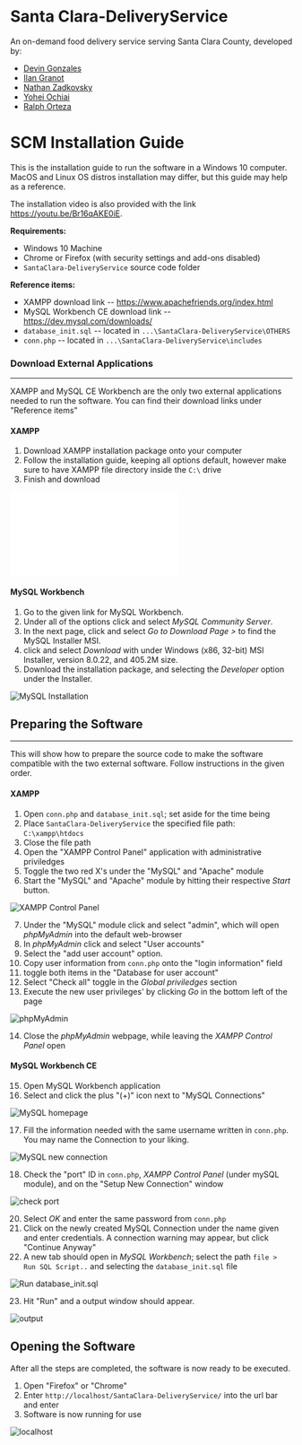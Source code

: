 
# Santa Clara-DeliveryService
An on-demand food delivery service serving Santa Clara County, developed by:
* [Devin Gonzales](https://github.com/DJGonzales96) 
* [Ilan Granot](https://github.com/ilangranot) 
* [Nathan Zadkovsky](https://github.com/nathanmarzzz)
* [Yohei Ochiai](https://github.com/yochiaigithub)
* [Ralph Orteza](https://github.com/ralphorteza)
# SCM Installation Guide
This is the installation guide to run the software in a Windows 10 computer. MacOS and Linux OS distros installation may differ, but this guide may help as a reference.

The installation video is also provided with the link https://youtu.be/Br16qAKE0iE.

**Requirements:**
- Windows 10 Machine
- Chrome or Firefox (with security settings and add-ons disabled)
- `SantaClara-DeliveryService` source code folder

**Reference items:**
- XAMPP download link -- https://www.apachefriends.org/index.html
- MySQL Workbench CE download link -- https://dev.mysql.com/downloads/
- `database_init.sql` -- located in `...\SantaClara-DeliveryService\OTHERS`
- `conn.php` -- located in `...\SantaClara-DeliveryService\includes`


### Download External Applications
---
XAMPP and MySQL CE Workbench are the only two external applications needed to run the software. You can find their download links under "Reference items"

#### XAMPP

 1. Download XAMPP installation package onto your computer
 2. Follow the installation guide, keeping all options default, however make sure to have XAMPP file directory inside the `C:\` drive
 4. Finish and download

  ![XAMPP](README/Installation_Guide.md)

#### MySQL Workbench

1. Go to the given link for MySQL Workbench.
2. Under all of the options click and select *MySQL Community Server*.
3. In the next page, click and select *Go to Download Page >* to find the MySQL Installer MSI.
4. click and select *Download* with under Windows (x86, 32-bit) MSI Installer, version 8.0.22, and 405.2M size.
5. Download the installation package, and selecting the *Developer* option under the Installer.

  ![MySQL Installation](MySQL_Installer.png)



## Preparing the Software
---
This will show how to prepare the source code to make the software compatible with the two external software. Follow instructions in the given order.

#### XAMPP
1. Open `conn.php` and `database_init.sql`; set aside for the time being
2. Place `SantaClara-DeliveryService` the specified file path: `C:\xampp\htdocs`
3. Close the file path
4. Open the "XAMPP Control Panel" application with administrative priviledges
5. Toggle the two red X's under the "MySQL" and "Apache" module
6. Start the "MySQL" and "Apache" module by hitting their respective *Start* button.

  ![XAMPP Control Panel](XAMPP_CTRL_PNL.png)

7. Under the "MySQL" module click and select "admin", which will open *phpMyAdmin* into the default web-browser
8. In *phpMyAdmin* click and select "User accounts"
9. Select the "add user account" option.
10. Copy user information from `conn.php` onto the "login information" field
11. toggle both items in the "Database for user account"
12. Select "Check all" toggle in the *Global priviledges* section
13. Execute the new user privileges' by clicking *Go* in the bottom left of the page

  ![phpMyAdmin](phpMyAdmin_USER_ACCT.png)

14. Close the *phpMyAdmin* webpage, while leaving the *XAMPP Control Panel* open

#### MySQL Workbench CE
15. Open MySQL Workbench application
16. Select and click the plus "(+)" icon next to "MySQL Connections"

![MySQL homepage](SQL_HME_PAGE.png)

17. Fill the information needed with the same username written in `conn.php`. You may name the Connection to your liking.

![MySQL new connection](MYSQL_connect.png)

18. Check the "port" ID in `conn.php`, *XAMPP Control Panel* (under mySQL module), and on the "Setup New Connection" window

![check port](port_3306.png)

20. Select *OK* and enter the same password from `conn.php`
21. Click on the newly created MySQL Connection under the name given and enter credentials. A connection warning may appear, but click "Continue Anyway"
22. A new tab should open in *MySQL Workbench*; select the path `file > Run SQL Script..` and selecting the `database_init.sql` file

![Run database_init.sql](run_init.png)

23. Hit "Run" and a output window should appear.

![output](successful_mysql.png)

## Opening the Software
After all the steps are completed, the software is now ready to be executed.

1. Open "Firefox" or "Chrome"
2. Enter `http://localhost/SantaClara-DeliveryService/` into the url bar and enter
3. Software is now running for use

 ![localhost](localHost.png)
